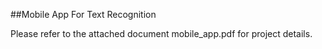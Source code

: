 ##Mobile App For Text Recognition

Please refer to the attached document mobile_app.pdf for project details.
